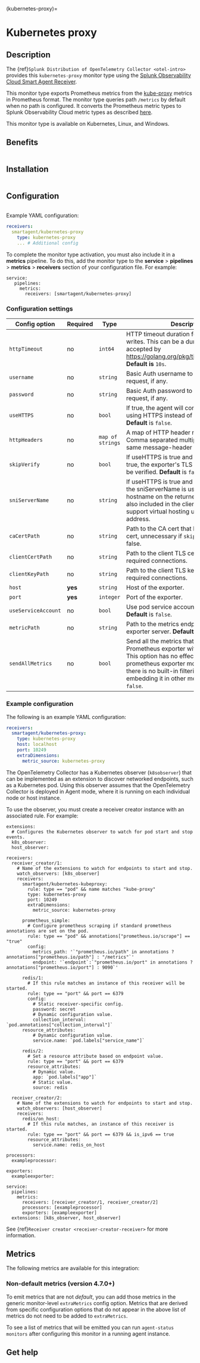 (kubernetes-proxy)=

# Kubernetes proxy
<meta name="Description" content="Use this Splunk Observability Cloud integration for the Kubernetes proxy monitor. See benefits, install, configuration, and metrics">

## Description

The {ref}`Splunk Distribution of OpenTelemetry Collector <otel-intro>` provides this `kubernetes-proxy` monitor type using the [Splunk Observability Cloud Smart Agent Receiver](https://github.com/signalfx/splunk-otel-collector/tree/main/internal/receiver/smartagentreceiver).

This monitor type exports Prometheus metrics from the [kube-proxy](https://kubernetes.io/docs/reference/command-line-tools-reference/kube-proxy)
metrics in Prometheus format. The monitor type queries path `/metrics` by default when no path is configured. It converts the Prometheus metric types to Splunk Observability Cloud metric types as described [here](../prometheus-exporter/prometheus-exporter.md).


This monitor type is available on Kubernetes, Linux, and Windows.

## Benefits

```{include} /_includes/benefits.md
```
## Installation

```{include} /_includes/collector-installation.md
```

## Configuration

```{include} /_includes/configuration.md
```

Example YAML configuration:

```yaml
receivers:
  smartagent/kubernetes-proxy
    type: kubernetes-proxy
    ... # Additional config
```

To complete the monitor type activation, you must also include it in a **metrics** pipeline. To do this, add the monitor type to the **service** > **pipelines** > **metrics** > **receivers** section of your configuration file. For example:

```
service:
   pipelines:
     metrics:
       receivers: [smartagent/kubernetes-proxy]
```

### Configuration settings


| Config option | Required | Type | Description |
| --- | --- | --- | --- |
| `httpTimeout` | no | `int64` | HTTP timeout duration for both read and writes. This can be a duration string that is accepted by https://golang.org/pkg/time/#ParseDuration **Default is** `10s`. |
| `username` | no | `string` | Basic Auth username to use on each request, if any. |
| `password` | no | `string` | Basic Auth password to use on each request, if any. |
| `useHTTPS` | no | `bool` | If true, the agent will connect to the server using HTTPS instead of plain HTTP. **Default** is `false`. |
| `httpHeaders` | no | `map of strings` | A map of HTTP header names to values. Comma separated multiple values for the same message-header is supported. |
| `skipVerify` | no | `bool` | If useHTTPS is true and this option is also true, the exporter's TLS certificate will not be verified. **Default** is `false`. |
| `sniServerName` | no | `string` | If useHTTPS is true and skipVerify is true, the sniServerName is used to verify the hostname on the returned certificates. It is also included in the client's handshake to support virtual hosting unless it is an IP address. |
| `caCertPath` | no | `string` | Path to the CA cert that has signed the TLS cert, unnecessary if `skipVerify` is set to false. |
| `clientCertPath` | no | `string` | Path to the client TLS cert to use for TLS required connections. |
| `clientKeyPath` | no | `string` | Path to the client TLS key to use for TLS required connections. |
| `host` | **yes** | `string` | Host of the exporter. |
| `port` | **yes** | `integer` | Port of the exporter. |
| `useServiceAccount` | no | `bool` | Use pod service account to authenticate. **Default** is `false`. |
| `metricPath` | no | `string` | Path to the metrics endpoint on the exporter server. **Default** is `/metrics`. |
| `sendAllMetrics` | no | `bool` | Send all the metrics that come out of the Prometheus exporter without any filtering.  This option has no effect when using the prometheus exporter monitor directly since there is no built-in filtering, only when embedding it in other monitors. **Default** is `false`. |

### Example configuration

The following is an example YAML configuration:

```yaml
receivers:
  smartagent/kubernetes-proxy:
    type: kubernetes-proxy
    host: localhost
    port: 10249
    extraDimensions:
      metric_source: kubernetes-proxy
```

The OpenTelemetry Collector has a Kubernetes observer (`k8sobserver`) that can be implemented as an extension to discover networked endpoints, such as a Kubernetes pod. Using this observer assumes that the OpenTelemetry Collector is deployed in Agent mode, where it is running on each individual node or host instance.

To use the observer, you must create a receiver creator instance with an associated rule. For example:

```
extensions:
  # Configures the Kubernetes observer to watch for pod start and stop events.
  k8s_observer:
  host_observer:

receivers:
  receiver_creator/1:
    # Name of the extensions to watch for endpoints to start and stop.
    watch_observers: [k8s_observer]
    receivers:
      smartagent/kubernetes-kubeproxy:
        rule: type == "pod" && name matches "kube-proxy"
        type: kubernetes-proxy
        port: 10249
        extraDimensions:
          metric_source: kubernetes-proxy

      prometheus_simple:
        # Configure prometheus scraping if standard prometheus annotations are set on the pod.
        rule: type == "pod" && annotations["prometheus.io/scrape"] == "true"
        config:
          metrics_path: '`"prometheus.io/path" in annotations ? annotations["prometheus.io/path"] : "/metrics"`'
          endpoint: '`endpoint`:`"prometheus.io/port" in annotations ? annotations["prometheus.io/port"] : 9090`'

      redis/1:
        # If this rule matches an instance of this receiver will be started.
        rule: type == "port" && port == 6379
        config:
          # Static receiver-specific config.
          password: secret
          # Dynamic configuration value.
          collection_interval: `pod.annotations["collection_interval"]`
      resource_attributes:
          # Dynamic configuration value.
          service.name: `pod.labels["service_name"]`

      redis/2:
        # Set a resource attribute based on endpoint value.
        rule: type == "port" && port == 6379
        resource_attributes:
          # Dynamic value.
          app: `pod.labels["app"]`
          # Static value.
          source: redis

  receiver_creator/2:
    # Name of the extensions to watch for endpoints to start and stop.
    watch_observers: [host_observer]
    receivers:
      redis/on_host:
        # If this rule matches, an instance of this receiver is started.
        rule: type == "port" && port == 6379 && is_ipv6 == true
        resource_attributes:
          service.name: redis_on_host

processors:
  exampleprocessor:

exporters:
  exampleexporter:

service:
  pipelines:
    metrics:
      receivers: [receiver_creator/1, receiver_creator/2]
      processors: [exampleprocessor]
      exporters: [exampleexporter]
  extensions: [k8s_observer, host_observer]
```

See {ref}`Receiver creator <receiver-creator-receiver>` for more information.

## Metrics

The following metrics are available for this integration:

<div class="metrics-yaml" url="https://raw.githubusercontent.com/signalfx/signalfx-agent/main/pkg/monitors/kubernetes/proxy/metadata.yaml"></div>

### Non-default metrics (version 4.7.0+)

To emit metrics that are not _default_, you can add those metrics in the
generic monitor-level `extraMetrics` config option.  Metrics that are derived
from specific configuration options that do not appear in the above list of
metrics do not need to be added to `extraMetrics`.

To see a list of metrics that will be emitted you can run `agent-status
monitors` after configuring this monitor in a running agent instance.

## Get help

```{include} /_includes/troubleshooting.md
```
